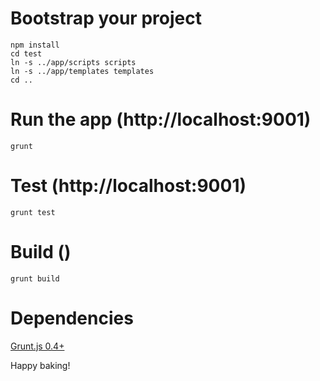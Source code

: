 Bootstrap your project
=======

```
npm install
cd test
ln -s ../app/scripts scripts
ln -s ../app/templates templates
cd ..
```

Run the app (http://localhost:9001)
=======

```
grunt 
```

Test (http://localhost:9001)
=======
```
grunt test
```

Build ()
======
```
grunt build
```

Dependencies
=======
[Grunt.js 0.4+](http://gruntjs.com/)




Happy baking!
